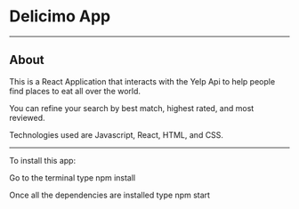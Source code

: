 # Delicimo App

---

## About

This is a React Application that interacts with the Yelp Api to help people find places to eat all over the world.

You can refine your search by best match, highest rated, and most reviewed.

Technologies used are Javascript, React, HTML, and CSS.

---
To install this app:

Go to the terminal type npm install

Once all the dependencies are installed type npm start
